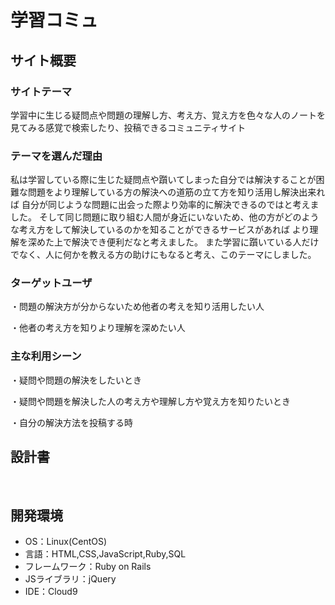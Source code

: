 # 学習コミュ

## サイト概要
### サイトテーマ

​学習中に生じる疑問点や問題の理解し方、考え方、覚え方を色々な人のノートを見てみる感覚で検索したり、投稿できるコミュニティサイト
### テーマを選んだ理由

私は学習している際に生じた疑問点や躓いてしまった自分では解決することが困難な問題をより理解している方の解決への道筋の立て方を知り活用し解決出来れば
自分が同じような問題に出会った際より効率的に解決できるのではと考えました。
そして同じ問題に取り組む人間が身近にいないため、他の方がどのような考え方をして解決しているのかを知ることができるサービスがあれば
より理解を深めた上で解決でき便利だなと考えました。
また学習に躓いている人だけでなく、人に何かを教える方の助けにもなると考え、このテーマにしました。


### ターゲットユーザ

・問題の解決方が分からないため他者の考えを知り活用したい人

・他者の考え方を知りより理解を深めたい人
### 主な利用シーン

・疑問や問題の解決をしたいとき

・疑問や問題を解決した人の考え方や理解し方や覚え方を知りたいとき

・自分の解決方法を投稿する時


## 設計書

​
## 開発環境
- OS：Linux(CentOS)
- 言語：HTML,CSS,JavaScript,Ruby,SQL
- フレームワーク：Ruby on Rails
- JSライブラリ：jQuery
- IDE：Cloud9
​
